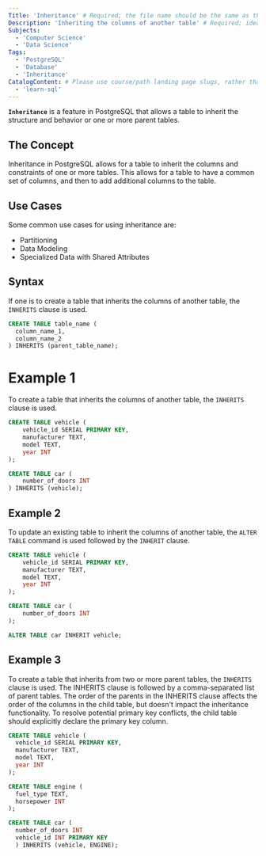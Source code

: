 ```yaml
---
Title: 'Inheritance' # Required; the file name should be the same as the title, but lowercase, with dashes instead of spaces, and all punctuation removed
Description: 'Inheriting the columns of another table' # Required; ideally under 150 characters and starts with a noun (used in search engine results and content previews)
Subjects:
  - 'Computer Science'
  - 'Data Science'
Tags: 
  - 'PostgreSQL'
  - 'Database'
  - 'Inheritance'
CatalogContent: # Please use course/path landing page slugs, rather than linking to individual content items. If listing multiple items, please put the most relevant one first
  - 'learn-sql'
---
```

  
**`Inheritance`** is a feature in PostgreSQL that allows a table to inherit the structure and behavior or one or more parent tables.

## The Concept
Inheritance in PostgreSQL allows for a table to inherit the columns and constraints of one or more tables. This allows for a table to have a common set of columns, and then to add additional columns to the table.

## Use Cases
Some common use cases for using inheritance are:
- Partitioning
- Data Modeling
- Specialized Data with Shared Attributes

## Syntax

If one is to create a table that inherits the columns of another table, the `INHERITS` clause is used.

```sql
CREATE TABLE table_name (
  column_name_1,
  column_name_2
) INHERITS (parent_table_name);
```

# Example 1
To create a table that inherits the columns of another table, the `INHERITS` clause is used. 

```sql
CREATE TABLE vehicle (
    vehicle_id SERIAL PRIMARY KEY,
    manufacturer TEXT,
    model TEXT,
    year INT
);

CREATE TABLE car (
    number_of_doors INT
) INHERITS (vehicle);

```


## Example 2
To update an existing table to inherit the columns of another table, the `ALTER TABLE` command is used followed by the `INHERIT` clause.


```sql
CREATE TABLE vehicle (
    vehicle_id SERIAL PRIMARY KEY,
    manufacturer TEXT,
    model TEXT,
    year INT
);

CREATE TABLE car (
    number_of_doors INT
);

ALTER TABLE car INHERIT vehicle;
```

## Example 3
To create a table that inherits from two or more parent tables, the `INHERITS` clause is used. The INHERITS clause is followed by a comma-separated list of parent tables. The order of the parents in the INHERITS clause affects the order of the columns in the child table, but doesn't impact the inheritance functionality. To resolve potential primary key conflicts, the child table should explicitly declare the primary key column.

```sql
CREATE TABLE vehicle (
  vehicle_id SERIAL PRIMARY KEY,
  manufacturer TEXT,
  model TEXT,
  year INT
);

CREATE TABLE engine (
  fuel_type TEXT,
  horsepower INT
);

CREATE TABLE car (
  number_of_doors INT
  vehicle_id INT PRIMARY KEY
  ) INHERITS (vehicle, ENGINE);
```